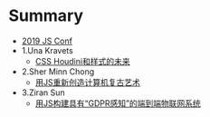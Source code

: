 # Summary

* [2019 JS Conf](README.md)
* 1.Una Kravets
    * [CSS Houdini和样式的未来](speakers/UnaKravets.md)
* 2.Sher Minn Chong
    * [用JS重新创造计算机复古艺术](speakers/SherMinnChong.md)
* 3.Ziran Sun
    * [用JS构建具有“GDPR感知”的端到端物联网系统](speakers/ZiranSun.md)